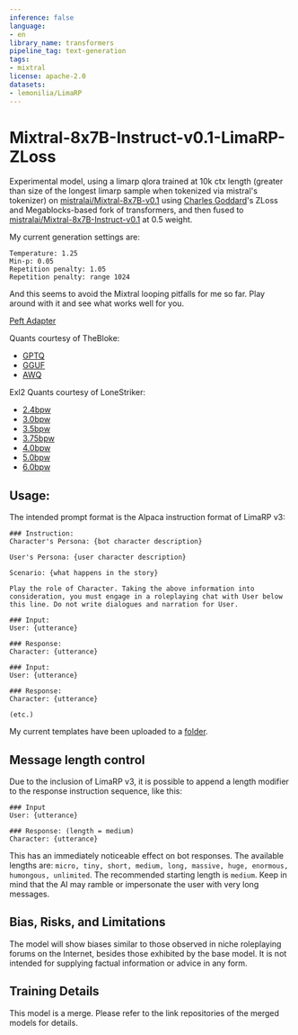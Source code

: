 ```yaml
---
inference: false
language:
- en
library_name: transformers
pipeline_tag: text-generation
tags:
- mixtral
license: apache-2.0
datasets:
- lemonilia/LimaRP
---
```


# Mixtral-8x7B-Instruct-v0.1-LimaRP-ZLoss

Experimental model, using a limarp qlora trained at 10k ctx length (greater than size of the longest limarp sample when tokenized via mistral's tokenizer) on [mistralai/Mixtral-8x7B-v0.1](https://huggingface.co/mistralai/Mixtral-8x7B-v0.1) using [Charles Goddard](https://huggingface.co/chargoddard)'s ZLoss and Megablocks-based fork of transformers, and then fused to [mistralai/Mixtral-8x7B-Instruct-v0.1](https://huggingface.co/mistralai/Mixtral-8x7B-Instruct-v0.1) at 0.5 weight.

My current generation settings are:
```
Temperature: 1.25
Min-p: 0.05
Repetition penalty: 1.05
Repetition penalty: range 1024
```
And this seems to avoid the Mixtral looping pitfalls for me so far. Play around with it and see what works well for you.

[Peft Adapter](https://huggingface.co/Doctor-Shotgun/limarp-zloss-mixtral-8x7b-qlora)

Quants courtesy of TheBloke:
- [GPTQ](https://huggingface.co/TheBloke/Mixtral-8x7B-Instruct-v0.1-LimaRP-ZLoss-GPTQ)
- [GGUF](https://huggingface.co/TheBloke/Mixtral-8x7B-Instruct-v0.1-LimaRP-ZLoss-GGUF)
- [AWQ](https://huggingface.co/TheBloke/Mixtral-8x7B-Instruct-v0.1-LimaRP-ZLoss-AWQ)

Exl2 Quants courtesy of LoneStriker:
- [2.4bpw](https://huggingface.co/LoneStriker/Mixtral-8x7B-Instruct-v0.1-LimaRP-ZLoss-2.4bpw-h6-exl2)
- [3.0bpw](https://huggingface.co/LoneStriker/Mixtral-8x7B-Instruct-v0.1-LimaRP-ZLoss-3.0bpw-h6-exl2)
- [3.5bpw](https://huggingface.co/LoneStriker/Mixtral-8x7B-Instruct-v0.1-LimaRP-ZLoss-3.5bpw-h6-exl2)
- [3.75bpw](https://huggingface.co/LoneStriker/Mixtral-8x7B-Instruct-v0.1-LimaRP-ZLoss-3.75bpw-h6-exl2)
- [4.0bpw](https://huggingface.co/LoneStriker/Mixtral-8x7B-Instruct-v0.1-LimaRP-ZLoss-4.0bpw-h6-exl2)
- [5.0bpw](https://huggingface.co/LoneStriker/Mixtral-8x7B-Instruct-v0.1-LimaRP-ZLoss-5.0bpw-h6-exl2)
- [6.0bpw](https://huggingface.co/LoneStriker/Mixtral-8x7B-Instruct-v0.1-LimaRP-ZLoss-6.0bpw-h6-exl2)

## Usage:
The intended prompt format is the Alpaca instruction format of LimaRP v3:
```
### Instruction:
Character's Persona: {bot character description}

User's Persona: {user character description}

Scenario: {what happens in the story}

Play the role of Character. Taking the above information into consideration, you must engage in a roleplaying chat with User below this line. Do not write dialogues and narration for User.

### Input:
User: {utterance}

### Response:
Character: {utterance}

### Input:
User: {utterance}

### Response:
Character: {utterance}

(etc.)
```
My current templates have been uploaded to a [folder](https://huggingface.co/Doctor-Shotgun/Mixtral-8x7B-Instruct-v0.1-LimaRP-ZLoss/tree/main/ST%20Templates).

## Message length control
Due to the inclusion of LimaRP v3, it is possible to append a length modifier to the response instruction sequence, like this:
```
### Input
User: {utterance}

### Response: (length = medium)
Character: {utterance}
```
This has an immediately noticeable effect on bot responses. The available lengths are: `micro, tiny, short, medium, long, massive, huge, enormous, humongous, unlimited`. The recommended starting length is `medium`. Keep in mind that the AI may ramble or impersonate the user with very long messages.
## Bias, Risks, and Limitations
The model will show biases similar to those observed in niche roleplaying forums on the Internet, besides those exhibited by the base model. It is not intended for supplying factual information or advice in any form. 
## Training Details
This model is a merge. Please refer to the link repositories of the merged models for details.